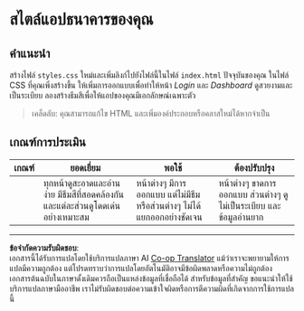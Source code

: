 <!--
CO_OP_TRANSLATOR_METADATA:
{
  "original_hash": "474f3ab1ee755ca980fc9104a0316e17",
  "translation_date": "2025-08-26T22:57:37+00:00",
  "source_file": "7-bank-project/2-forms/assignment.md",
  "language_code": "th"
}
-->
# สไตล์แอปธนาคารของคุณ

## คำแนะนำ

สร้างไฟล์ `styles.css` ใหม่และเพิ่มลิงก์ไปยังไฟล์นี้ในไฟล์ `index.html` ปัจจุบันของคุณ ในไฟล์ CSS ที่คุณเพิ่งสร้างขึ้น ให้เพิ่มการออกแบบเพื่อทำให้หน้า *Login* และ *Dashboard* ดูสวยงามและเป็นระเบียบ ลองสร้างธีมสีเพื่อให้แอปของคุณมีเอกลักษณ์เฉพาะตัว

> เคล็ดลับ: คุณสามารถแก้ไข HTML และเพิ่มองค์ประกอบหรือคลาสใหม่ได้หากจำเป็น

## เกณฑ์การประเมิน

| เกณฑ์ | ยอดเยี่ยม                                                                                                               | พอใช้                                                                       | ต้องปรับปรุง                                                                             |
| -------- | ----------------------------------------------------------------------------------------------------------------------- | ------------------------------------------------------------------------------ | --------------------------------------------------------------------------------------------- |
|          | ทุกหน้าดูสะอาดและอ่านง่าย มีธีมสีที่สอดคล้องกัน และแต่ละส่วนดูโดดเด่นอย่างเหมาะสม | หน้าต่างๆ มีการออกแบบ แต่ไม่มีธีมหรือส่วนต่างๆ ไม่ได้แยกออกอย่างชัดเจน | หน้าต่างๆ ขาดการออกแบบ ส่วนต่างๆ ดูไม่เป็นระเบียบ และข้อมูลอ่านยาก |

---

**ข้อจำกัดความรับผิดชอบ**:  
เอกสารนี้ได้รับการแปลโดยใช้บริการแปลภาษา AI [Co-op Translator](https://github.com/Azure/co-op-translator) แม้ว่าเราจะพยายามให้การแปลมีความถูกต้อง แต่โปรดทราบว่าการแปลโดยอัตโนมัติอาจมีข้อผิดพลาดหรือความไม่ถูกต้อง เอกสารต้นฉบับในภาษาดั้งเดิมควรถือเป็นแหล่งข้อมูลที่เชื่อถือได้ สำหรับข้อมูลที่สำคัญ ขอแนะนำให้ใช้บริการแปลภาษามืออาชีพ เราไม่รับผิดชอบต่อความเข้าใจผิดหรือการตีความผิดที่เกิดจากการใช้การแปลนี้